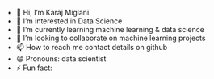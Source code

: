 - 👋 Hi, I’m Karaj Miglani
- 👀 I’m interested in Data Science
- 🌱 I’m currently learning machine learning & data science    
- 💞️ I’m looking to collaborate on machine learning projects
- 📫 How to reach me contact details on github
- 😄 Pronouns: data scientist
- ⚡ Fun fact: 

<!---
Kar788/Kar788 is a ✨ special ✨ repository because its `README.md` (this file) appears on your GitHub profile.
You can click the Preview link to take a look at your changes.
--->
